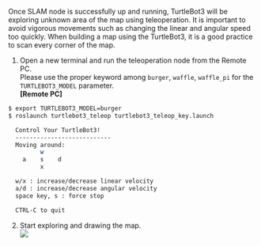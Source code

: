 Once SLAM node is successfully up and running, TurtleBot3 will be exploring unknown area of the map using teleoperation. It is important to avoid vigorous movements such as changing the linear and angular speed too quickly. When building a map using the TurtleBot3, it is a good practice to scan every corner of the map.

1. Open a new terminal and run the teleoperation node from the Remote PC.  
  Please use the proper keyword among `burger`, `waffle`, `waffle_pi` for the `TURTLEBOT3_MODEL` parameter.  
**[Remote PC]**  
  ```bash
$ export TURTLEBOT3_MODEL=burger
$ roslaunch turtlebot3_teleop turtlebot3_teleop_key.launch

    Control Your TurtleBot3!
    ---------------------------
    Moving around:
           w
      a    s    d
           x

    w/x : increase/decrease linear velocity
    a/d : increase/decrease angular velocity
    space key, s : force stop

    CTRL-C to quit
  ```

2. Start exploring and drawing the map.  
  ![](/assets/images/platform/turtlebot3/slam/slam_running_for_mapping.png)

